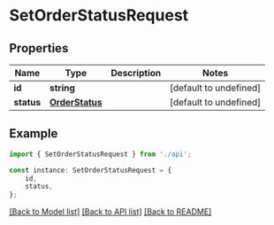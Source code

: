 # SetOrderStatusRequest


## Properties

Name | Type | Description | Notes
------------ | ------------- | ------------- | -------------
**id** | **string** |  | [default to undefined]
**status** | [**OrderStatus**](OrderStatus.md) |  | [default to undefined]

## Example

```typescript
import { SetOrderStatusRequest } from './api';

const instance: SetOrderStatusRequest = {
    id,
    status,
};
```

[[Back to Model list]](../README.md#documentation-for-models) [[Back to API list]](../README.md#documentation-for-api-endpoints) [[Back to README]](../README.md)

